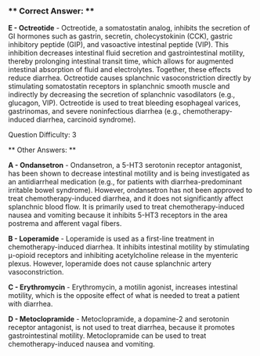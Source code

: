 ### ** Correct Answer: **

**E - Octreotide** - Octreotide, a somatostatin analog, inhibits the secretion of GI hormones such as gastrin, secretin, cholecystokinin (CCK), gastric inhibitory peptide (GIP), and vasoactive intestinal peptide (VIP). This inhibition decreases intestinal fluid secretion and gastrointestinal motility, thereby prolonging intestinal transit time, which allows for augmented intestinal absorption of fluid and electrolytes. Together, these effects reduce diarrhea. Octreotide causes splanchnic vasoconstriction directly by stimulating somatostatin receptors in splanchnic smooth muscle and indirectly by decreasing the secretion of splanchnic vasodilators (e.g., glucagon, VIP). Octreotide is used to treat bleeding esophageal varices, gastrinomas, and severe noninfectious diarrhea (e.g., chemotherapy-induced diarrhea, carcinoid syndrome).

Question Difficulty: 3

** Other Answers: **

**A - Ondansetron** - Ondansetron, a 5-HT3 serotonin receptor antagonist, has been shown to decrease intestinal motility and is being investigated as an antidiarrheal medication (e.g., for patients with diarrhea-predominant irritable bowel syndrome). However, ondansetron has not been approved to treat chemotherapy-induced diarrhea, and it does not significantly affect splanchnic blood flow. It is primarily used to treat chemotherapy-induced nausea and vomiting because it inhibits 5-HT3 receptors in the area postrema and afferent vagal fibers.

**B - Loperamide** - Loperamide is used as a first-line treatment in chemotherapy-induced diarrhea. It inhibits intestinal motility by stimulating μ-opioid receptors and inhibiting acetylcholine release in the myenteric plexus. However, loperamide does not cause splanchnic artery vasoconstriction.

**C - Erythromycin** - Erythromycin, a motilin agonist, increases intestinal motility, which is the opposite effect of what is needed to treat a patient with diarrhea.

**D - Metoclopramide** - Metoclopramide, a dopamine-2 and serotonin receptor antagonist, is not used to treat diarrhea, because it promotes gastrointestinal motility. Metoclopramide can be used to treat chemotherapy-induced nausea and vomiting.

